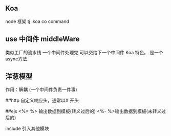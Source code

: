 ## Koa
  node 框架
  tj :koa co command


## use 中间件 middleWare
  类似工厂的流水线
  一个中间件处理完 可以交给下一个中间件
  Koa 特色。 是一个async方法 


  ## 洋葱模型
  作用：解耦 (一个中间件负责一件事)
  


  ##http
  自定义响应头，通常以X 开头 

  ##ejs
  <%= %> 输出数据到模板(转义过后的)
  <%- %>输出数据到模板(未转义过后的)

  include 引入其他模块